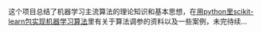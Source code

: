 这个项目总结了机器学习主流算法的理论知识和基本思想，在[用python里scikit-learn包实现机器学习算法](https://github.com/lddyato/Python3.6)里有关于算法调参的资料以及一些案例，未完待续...
